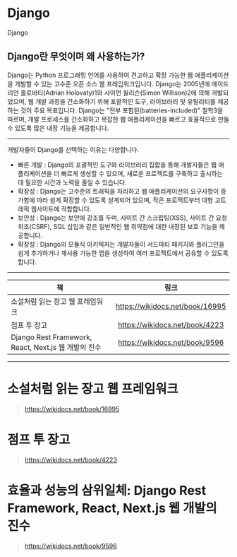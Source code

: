 # Django
Django


## Django란 무엇이며 왜 사용하는가?


Django는 Python 프로그래밍 언어를 사용하여 견고하고 확장 가능한 웹 애플리케이션을 개발할 수 있는 고수준 오픈 소스 웹 프레임워크입니다. Django는 2005년에 에이드리언 홀로바티(Adrian Holovaty)1와 사이먼 윌리슨(Simon Willison)2에 의해 개발되었으며, 웹 개발 과정을 간소화하기 위해 포괄적인 도구, 라이브러리 및 유틸리티를 제공하는 것이 주요 목표입니다. Django는 "전부 포함된(batteries-included)" 철학3을 따르며, 개발 프로세스를 간소화하고 복잡한 웹 애플리케이션을 빠르고 효율적으로 만들 수 있도록 많은 내장 기능을 제공합니다.

---



개발자들이 Django를 선택하는 이유는 다양합니다.

- 빠른 개발 : Django의 포괄적인 도구와 라이브러리 집합을 통해 개발자들은 웹 애플리케이션을 더 빠르게 생성할 수 있으며, 새로운 프로젝트를 구축하고 출시하는 데 필요한 시간과 노력을 줄일 수 있습니다.
- 확장성 : Django는 고수준의 트래픽을 처리하고 웹 애플리케이션의 요구사항이 증가함에 따라 쉽게 확장할 수 있도록 설계되어 있으며, 작은 프로젝트부터 대형 고트래픽 웹사이트에 적합합니다.
- 보안성 : Django는 보안에 강조를 두며, 사이트 간 스크립팅(XSS), 사이트 간 요청 위조(CSRF), SQL 삽입과 같은 일반적인 웹 취약점에 대한 내장된 보호 기능을 제공합니다.
- 확장성 : Django의 모듈식 아키텍처는 개발자들이 서드파티 패키지와 플러그인을 쉽게 추가하거나 재사용 가능한 앱을 생성하여 여러 프로젝트에서 공유할 수 있도록 합니다.



___



| 책 | 링크 |
|---|:---:|
|소설처럼 읽는 장고 웹 프레임워크|https://wikidocs.net/book/16995|
|점프 투 장고|https://wikidocs.net/book/4223|
|Django Rest Framework, React, Next.js 웹 개발의 진수|https://wikidocs.net/book/9596|

***

# 소설처럼 읽는 장고 웹 프레임워크

> https://wikidocs.net/book/16995


# 점프 투 장고

> https://wikidocs.net/book/4223

# 효율과 성능의 삼위일체: Django Rest Framework, React, Next.js 웹 개발의 진수

> https://wikidocs.net/book/9596



